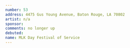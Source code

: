 ```yaml
---
number: 53
address: 4475 Gus Young Avenue, Baton Rouge, LA 70802
artist: n/a
sponsor:
comments: no longer up
debuted:
name: MLK Day Festival of Service
---
```

